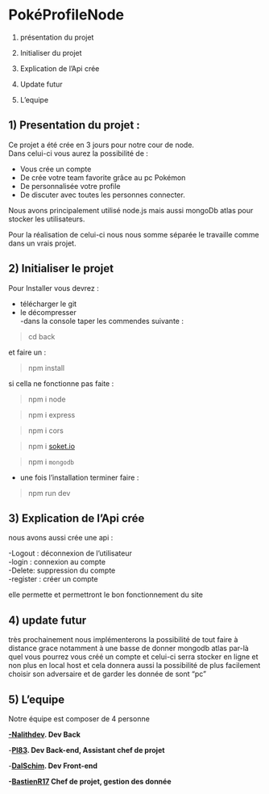 # PokéProfileNode

1) présentation du projet

2) Initialiser du projet

3) Explication de l’Api crée

4) Update futur

5) L’equipe

## 1) Presentation du projet :

Ce projet a été crée en 3 jours pour notre cour de node.  
Dans celui-ci vous aurez la possibilité de :

- Vous crée un compte
- De crée votre team favorite grâce au pc Pokémon
- De personnalisée votre profile
- De discuter avec toutes les personnes connecter.

Nous avons principalement utilisé node.js mais aussi mongoDb atlas pour stocker les utilisateurs.

Pour la réalisation de celui-ci nous nous somme séparée le travaille comme dans un vrais projet.

## 2) Initialiser le projet

Pour Installer vous devrez :

- télécharger le git
- le décompresser  
  -dans la console taper les commendes suivante :

<aside>  

>    cd back



</aside>  

et faire un :

<aside>  

>  npm install


</aside>  

si cella ne fonctionne pas faite :

<aside>  

>  npm i node


</aside>  

<aside>  

>  npm i express


</aside>  

<aside>  

>  npm i cors


</aside>  

<aside>  

>  npm i [soket.io](http://soket.io)


</aside>  

<aside>  

> npm i `mongodb`


</aside>  

- une fois l’installation terminer faire :

<aside>  

>  npm run dev


</aside>  

## 3) Explication de l’Api crée

nous avons aussi crée une api :

-Logout : déconnexion de l’utilisateur   
-login : connexion au compte   
-Delete: suppression du compte  
-register : créer un compte

elle permette et permettront le bon fonctionnement du site

## 4) update futur

très prochainement nous implémenterons la possibilité de tout faire à distance grace notamment à une basse de donner mongodb atlas par-là quel vous pourrez vous créé un compte et celui-ci serra stocker en ligne et non plus en local host et cela donnera aussi la possibilité de plus facilement choisir son adversaire et de garder les donnée de sont “pc”

## 5) L’equipe

Notre équipe est composer de 4 personne

**[-Nalithdev](https://github.com/Nalithdev).  Dev Back**

-**[Pl83](https://github.com/Pl83).           Dev Back-end, Assistant chef de projet**

-**[DalSchim](https://github.com/DalSchim).  Dev Front-end**

**-[BastienR17](https://github.com/bastienR17) Chef de projet, gestion des donnée**
